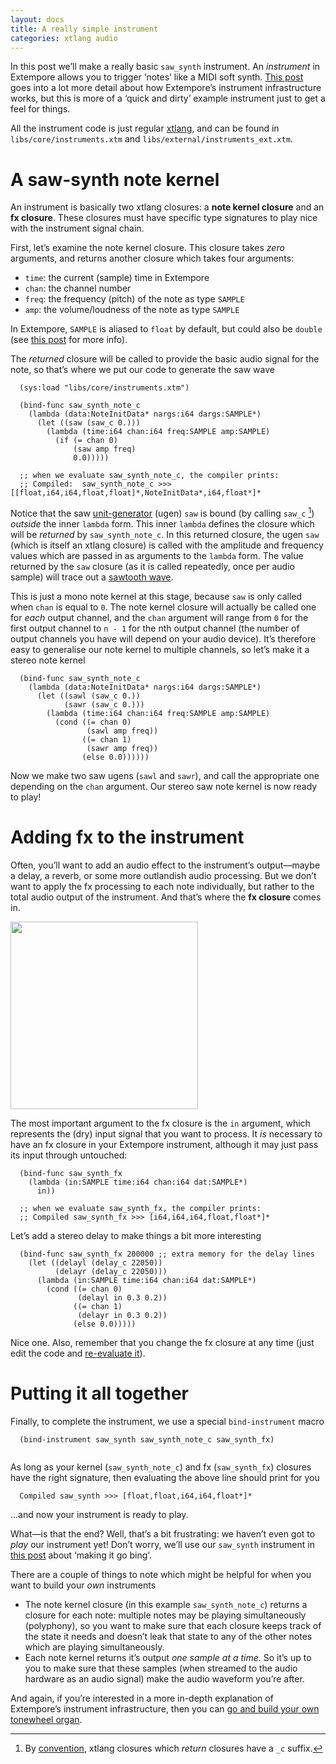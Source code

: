 ```yaml
---
layout: docs
title: A really simple instrument
categories: xtlang audio
---
```


In this post we’ll make a really basic `saw_synth` instrument. An
*instrument* in Extempore allows you to trigger ‘notes’ like a MIDI soft
synth. [This post](./2012-09-28-making-an-instrument.org) goes into a
lot more detail about how Extempore’s instrument infrastructure works,
but this is more of a ‘quick and dirty’ example instrument just to get a
feel for things.

All the instrument code is just regular
[xtlang](./2012-08-09-xtlang-type-reference.org), and can be found in
`libs/core/instruments.xtm` and `libs/external/instruments_ext.xtm`.

# A saw-synth note kernel

An instrument is basically two xtlang closures: a **note kernel
closure** and an **fx closure**. These closures must have specific type
signatures to play nice with the instrument signal chain.

First, let’s examine the note kernel closure. This closure takes *zero*
arguments, and returns another closure which takes four arguments:

-   `time`: the current (sample) time in Extempore
-   `chan`: the channel number
-   `freq`: the frequency (pitch) of the note as type `SAMPLE`
-   `amp`: the volume/loudness of the note as type `SAMPLE`

In Extempore, `SAMPLE` is aliased to `float` by default, but could also
be `double` (see [this
post](./2013-11-15-changing-from-doubles-to-floats-in-audio_dsp.org) for
more info).

The *returned* closure will be called to provide the basic audio signal
for the note, so that’s where we put our code to generate the saw wave

``` {.extempore}
  (sys:load "libs/core/instruments.xtm")

  (bind-func saw_synth_note_c
    (lambda (data:NoteInitData* nargs:i64 dargs:SAMPLE*)
      (let ((saw (saw_c 0.)))
        (lambda (time:i64 chan:i64 freq:SAMPLE amp:SAMPLE)
          (if (= chan 0)
              (saw amp freq)
              0.0)))))

  ;; when we evaluate saw_synth_note_c, the compiler prints:
  ;; Compiled:  saw_synth_note_c >>> [[float,i64,i64,float,float]*,NoteInitData*,i64,float*]*
```

Notice that the saw
[unit-generator](http://en.wikipedia.org/wiki/Unit_generator) (ugen)
`saw` is bound (by calling `saw_c` [^1]) *outside* the inner `lambda`
form. This inner `lambda` defines the closure which will be *returned*
by `saw_synth_note_c`. In this returned closure, the ugen `saw` (which
is itself an xtlang closure) is called with the amplitude and frequency
values which are passed in as arguments to the `lambda` form. The value
returned by the `saw` closure (as it is called repeatedly, once per
audio sample) will trace out a [sawtooth
wave](http://en.wikipedia.org/wiki/Sawtooth_wave).

This is just a mono note kernel at this stage, because `saw` is only
called when `chan` is equal to `0`. The note kernel closure will
actually be called one for *each* output channel, and the `chan`
argument will range from `0` for the first output channel to `n - 1` for
the nth output channel (the number of output channels you have will
depend on your audio device). It’s therefore easy to generalise our note
kernel to multiple channels, so let’s make it a stereo note kernel

``` {.extempore}
  (bind-func saw_synth_note_c
    (lambda (data:NoteInitData* nargs:i64 dargs:SAMPLE*)
      (let ((sawl (saw_c 0.))
            (sawr (saw_c 0.)))
        (lambda (time:i64 chan:i64 freq:SAMPLE amp:SAMPLE)
          (cond ((= chan 0)
                 (sawl amp freq))
                ((= chan 1)
                 (sawr amp freq))
                (else 0.0))))))
```

Now we make two saw ugens (`sawl` and `sawr`), and call the appropriate
one depending on the `chan` argument. Our stereo saw note kernel is now
ready to play!

# Adding fx to the instrument

Often, you’ll want to add an audio effect to the instrument’s
output—maybe a delay, a reverb, or some more outlandish audio
processing. But we don’t want to apply the fx processing to each note
individually, but rather to the total audio output of the instrument.
And that’s where the **fx closure** comes in.

<div class="ui image segment">
  <img src="/img/simple-instrument/fx.png" width="300px" alt="">
</div>

The most important argument to the fx closure is the `in` argument,
which represents the (dry) input signal that you want to process. It
*is* necessary to have an fx closure in your Extempore instrument,
although it may just pass its input through untouched:

``` {.extempore}
  (bind-func saw_synth_fx
    (lambda (in:SAMPLE time:i64 chan:i64 dat:SAMPLE*)
      in))

  ;; when we evaluate saw_synth_fx, the compiler prints:  
  ;; Compiled saw_synth_fx >>> [i64,i64,i64,float,float*]*
```

Let’s add a stereo delay to make things a bit more interesting

``` {.extempore}
  (bind-func saw_synth_fx 200000 ;; extra memory for the delay lines
    (let ((delayl (delay_c 22050))
          (delayr (delay_c 22050)))
      (lambda (in:SAMPLE time:i64 chan:i64 dat:SAMPLE*)
        (cond ((= chan 0)
               (delayl in 0.3 0.2))
              ((= chan 1)
               (delayr in 0.3 0.2))
              (else 0.0)))))
```

Nice one. Also, remember that you change the fx closure at any time
(just edit the code and [re-evaluate
it](./2012-09-26-interacting-with-the-extempore-compiler.org)).

# Putting it all together

Finally, to complete the instrument, we use a special `bind-instrument`
macro

``` {.extempore}
  (bind-instrument saw_synth saw_synth_note_c saw_synth_fx)
```

<div class="ui image segment">
  <img src="/img/simple-instrument/whole-instrument.png" alt="">
</div>

As long as your kernel (`saw_synth_note_c`) and fx (`saw_synth_fx`)
closures have the right signature, then evaluating the above line should
print for you

``` {.bash}
  Compiled saw_synth >>> [float,float,i64,i64,float*]*
```

…and now your instrument is ready to play.

What—is that the end? Well, that’s a bit frustrating: we haven’t even
got to *play* our instrument yet! Don’t worry, we’ll use our `saw_synth`
instrument in [this post](2012-10-15-playing-an-instrument-part-i.org)
about ‘making it go bing’.

There are a couple of things to note which might be helpful for when you
want to build your *own* instruments

-   The note kernel closure (in this example `saw_synth_note_c`) returns
    a closure for each note: multiple notes may be playing
    simultaneously (polyphony), so you want to make sure that each
    closure keeps track of the state it needs and doesn’t leak that
    state to any of the other notes which are playing simultaneously.
-   Each note kernel returns it’s output *one sample at a time*. So it’s
    up to you to make sure that these samples (when streamed to the
    audio hardware as an audio signal) make the audio waveform
    you’re after.

And again, if you’re interested in a more in-depth explanation of
Extempore’s instrument infrastructure, then you can [go and build your
own tonewheel organ](./2012-09-28-making-an-instrument.org).

[^1]: By [convention](./2012-10-15-xtlang-naming-conventions.org),
    xtlang closures which *return* closures have a `_c` suffix.
